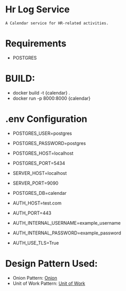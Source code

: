 # Hr Log Service 
    A Calendar service for HR-related activities.

# Requirements
* POSTGRES


# BUILD:
* docker build -t {calendar} .
* docker run -p 8000:8000 {calendar}

# .env Configuration
* POSTGRES_USER=postgres
* POSTGRES_PASSWORD=postgres
* POSTGRES_HOST=localhost
* POSTGRES_PORT=5434
* SERVER_HOST=localhost
* SERVER_PORT=9090
* POSTGRES_DB=calendar

* AUTH_HOST=test.com
* AUTH_PORT=443
* AUTH_INTERNAL_USERNAME=example_username
* AUTH_INTERNAL_PASSWORD=example_password
* AUTH_USE_TLS=True

# Design Pattern Used:
* Onion Pattern: [Onion](https://github.com/iktakahiro/dddpy)
* Unit of Work Pattern: [Unit of Work](https://www.cosmicpython.com/book/chapter_06_uow.html)
